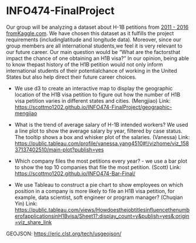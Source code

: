 # INFO474-FinalProject

Our group will be analyzing a dataset about ​H-1B petitions from [2011 - 2016​ fromKaggle.com](https://www.kaggle.com/nsharan/h-1b-visa). We have chosen this dataset as it fulfills the project requirements (includinglatitude and longitude data). Moreover, since our group members are all international students,we feel it is very relevant to our future career. Our main question would be “What are the factorsthat impact the chance of one obtaining an H1B visa?” In our opinion, being able to know thepast history of the H1B petition would not only inform international students of their potentialchance of working in the United States but also help direct their future career choices.

* We use d3 to create an interactive map to display the geographic location of the H1B visa petition to figure out how the number of H1B visa petition varies in different states and cities. (Mengjiao)
Link: https://scottmo1202.github.io/INFO474-FinalProject/geographic-mengjiao

* What is the trend of average salary of H-1B intended workers? We used a line plot to show the average salary by year, filtered by case status. The tooltip shows a box and whisker plot of the salaries. (Vanessa)
Link: https://public.tableau.com/profile/vanessa.yang4510#!/vizhome/viz_15837137402510/main-plot?publish=yes

* Which company files the most petitions every year? - we use a bar plot to show the top 10 companies that file the most petition. (Scott)
Link: https://scottmo1202.github.io/INFO474-Bar-Final/

* We use Tableau to construct a pie chart to show employees on which position in a company is more likely to file an H1B visa petition, for example, data scientist, soft engineer or program manager? (Chuqian Yin)
Link: https://public.tableau.com/views/HowdoesthejobtitlesinfluencethenumberofapplicationsinH1Bvisa/Sheet1?:display_count=y&publish=yes&:origin=viz_share_link



GEOJSON: https://eric.clst.org/tech/usgeojson/
